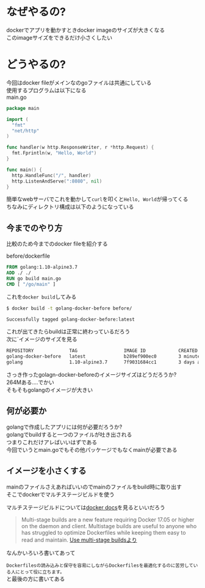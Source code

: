 # なぜやるの?
dockerでアプリを動かすときdocker imageのサイズが大きくなる    
このimageサイズをできるだけ小さくしたい  
# どうやるの?
今回はdocker fileがメインなのgoファイルは共通にしている   
使用するプログラムは以下になる  
main.go  

```go
package main

import (
  "fmt"
  "net/http"
)

func handler(w http.ResponseWriter, r *http.Request) {
  fmt.Fprintln(w, "Hello, World")
}

func main() {
  http.HandleFunc("/", handler)
  http.ListenAndServe(":8080", nil)
}
```
簡単なwebサーバでこれを動かして`curl`を叩くと`Hello, World`が帰ってくる  
ちなみにディレクトリ構成は以下のようになっている  

## 今までのやり方
比較のため今までのdocker fileを紹介する  

before/dockerfile  

```dockerfile
FROM golang:1.10-alpine3.7
ADD ./ ./
RUN go build main.go
CMD [ "/go/main" ]
```
これを`docker build`してみる

```bash
$ docker build -t golang-docker-before before/

Successfully tagged golang-docker-before:latest
```
これが出てきたらbuildは正常に終わっているだろう  
次に`イメージのサイズを見る  

```bash
REPOSITORY             TAG                 IMAGE ID            CREATED             SIZE
golang-docker-before   latest              b289ef900ec0        3 minutes ago       264MB
golang                 1.10-alpine3.7      7f9031684cc1        3 days ago          257MB

```
さっき作ったgolagn-docker-beforeのイメージサイズはどうだろうか?  
264Mある....でかい  
そもそもgolangのイメージが大きい  


## 何が必要か
golangで作成したアプリには何が必要だろうか?  
golangでbuildすると一つのファイルが吐き出される  
つまりこれだけアレばいいはずである  
今回でいうとmain.goでもその他パッケージでもなくmainが必要である  

## イメージを小さくする
mainのファイルさえあればいいのでmainのファイルをbuild時に取り出す  
そこでdockerでマルチステージビルドを使う  

マルチステージビルドについては[docker docs](https://docs.docker.com/)を見るといいだろう
> Multi-stage builds are a new feature requiring Docker 17.05 or higher on the daemon and client. Multistage builds are useful to anyone who has struggled to optimize Dockerfiles while keeping them easy to read and maintain.
[Use multi-stage buildsより](https://docs.docker.com/develop/develop-images/multistage-build/)

なんかいろいろ書いてあって  

`Dockerfilesの読み込みと保守を容易にしながらDockerfilesを最適化するのに苦労している人にとって役に立ちます。`  
と最後の方に書いてある  

